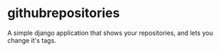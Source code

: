 # githubrepositories
A simple django application that shows your repositories, and lets you change it's tags.  
